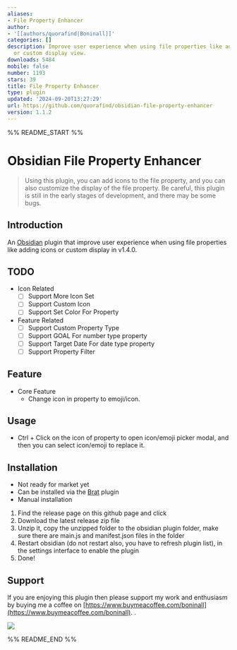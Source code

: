 ```yaml
---
aliases:
- File Property Enhancer
author:
- '[[authors/quorafind|Boninall]]'
categories: []
description: Improve user experience when using file properties like adding icons
  or custom display view.
downloads: 5484
mobile: false
number: 1193
stars: 39
title: File Property Enhancer
type: plugin
updated: '2024-09-20T13:27:29'
url: https://github.com/quorafind/obsidian-file-property-enhancer
version: 1.1.2
---
```


%% README_START %%

# Obsidian File Property Enhancer

> Using this plugin, you can add icons to the file property, and you can also customize the display of the file
> property.
> Be careful, this plugin is still in the early stages of development, and there may be some bugs.

## Introduction

An [Obsidian](https://obsidian.md/) plugin that improve user experience when using file properties like adding icons or
custom display in v1.4.0.

## TODO

- Icon Related
    - [ ] Support More Icon Set
    - [ ] Support Custom Icon
    - [ ] Support Set Color For Property
- Feature Related
    - [ ] Support Custom Property Type
    - [ ] Support GOAL For number type property
    - [ ] Support Target Date For date type property
    - [ ] Support Property Filter

## Feature

- Core Feature
    - Change icon in property to emoji/icon.

## Usage

- Ctrl + Click on the icon of property to open icon/emoji picker modal, and then you can select icon/emoji to replace
  it.

## Installation

- Not ready for market yet
- Can be installed via the [Brat](https://github.com/TfTHacker/obsidian42-brat) plugin
- Manual installation

1. Find the release page on this github page and click
2. Download the latest release zip file
3. Unzip it, copy the unzipped folder to the obsidian plugin folder, make sure there are main.js and manifest.json files
   in the folder
4. Restart obsidian (do not restart also, you have to refresh plugin list), in the settings interface to enable the
   plugin
5. Done!

## Support

If you are enjoying this plugin then please support my work and enthusiasm by buying me a coffee
on [https://www.buymeacoffee.com/boninall](https://www.buymeacoffee.com/boninall).
.

<a href="https://www.buymeacoffee.com/boninall"><img src="https://img.buymeacoffee.com/button-api/?text=Buy me a coffee&emoji=&slug=boninall&button_colour=6495ED&font_colour=ffffff&font_family=Lato&outline_colour=000000&coffee_colour=FFDD00"></a>


%% README_END %%